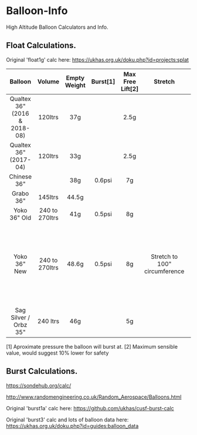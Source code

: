 # Balloon-Info
 High Altitude Balloon Calculators and Info.
 
## Float Calculations.  

Original 'float1g' calc here:  https://ukhas.org.uk/doku.php?id=projects:splat
 
|Balloon|Volume|Empty Weight|Burst[1]|Max Free Lift[2]|Stretch|Flights|
|:-----:|:----:|:----------:|:---:|:-----------:|:-----:|:-----:|
|Qualtex 36" (2016 & 2018-08)|120ltrs|37g| |2.5g| | |
|Qualtex 36" (2017-04)|120ltrs|33g| |2.5g| |Rarely achieved float|
|Chinese 36"|	|38g|0.6psi|7g| | |			
|Grabo 36"|145ltrs|44.5g| | | | |	|				
|Yoko 36" Old|240 to 270ltrs|41g|0.5psi|8g| | |			
|Yoko 36" New|240 to 270ltrs|48.6g|0.5psi|8g|Stretch to 100" circumference|7g payload - 13.5km<BR>28g payload - 10.3KM+<BR>40g payload - 10km|
|Sag Silver / Orbz 35"|240 ltrs|46g| |5g|

[1] Aproximate pressure the balloon will burst at.
[2] Maximum sensible value, would suggest 10% lower for safety

## Burst Calculations.

https://sondehub.org/calc/

http://www.randomengineering.co.uk/Random_Aerospace/Balloons.html

Original 'burst1a' calc here: https://github.com/ukhas/cusf-burst-calc

Original 'burst3' calc and lots of balloon data here:  https://ukhas.org.uk/doku.php?id=guides:balloon_data

